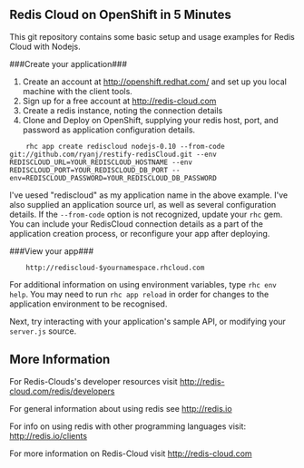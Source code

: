 Redis Cloud on OpenShift in 5 Minutes
-------------------------------------

This git repository contains some basic setup and usage examples for Redis Cloud with Nodejs.

###Create your application###

1. Create an account at http://openshift.redhat.com/ and set up you local machine with the client tools.
2. Sign up for a free account at http://redis-cloud.com
3. Create a redis instance, noting the connection details
4. Clone and Deploy on OpenShift, supplying your redis host, port, and password as application configuration details.  

```
    rhc app create rediscloud nodejs-0.10 --from-code git://github.com/ryanj/restify-redisCloud.git --env REDISCLOUD_URL=YOUR_REDISCLOUD_HOSTNAME --env REDISCLOUD_PORT=YOUR_REDISCLOUD_DB_PORT --env=REDISCLOUD_PASSWORD=YOUR_REDISCLOUD_DB_PASSWORD
```
I've uesed "rediscloud" as my application name in the above example. I've also supplied an application source url, as well as several configuration details.
If the `--from-code` option is not recognized, update your `rhc` gem.  You can include your RedisCloud connection details as a part of the application creation process, or reconfigure your app after deploying.

###View your app###

```
    http://rediscloud-$yournamespace.rhcloud.com
```

For additional information on using environment variables, type `rhc env help`.  You may need to run `rhc app reload` in order for changes to the application environment to be recognised.

Next, try interacting with your application's sample API, or modifying your `server.js` source.

More Information
----------------------------

For Redis-Clouds's developer resources visit http://redis-cloud.com/redis/developers

For general information about using redis see http://redis.io

For info on using redis with other programming languages visit: http://redis.io/clients

For more information on Redis-Cloud visit http://redis-cloud.com
